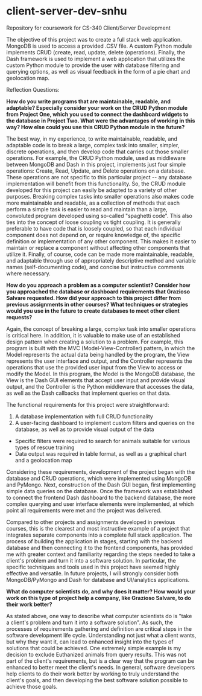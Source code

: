 # client-server-dev-snhu
Repository for coursework for CS-340 Client/Server Development

The objective of this project was to create a full stack web application. MongoDB is used to access a provided .CSV file. A custom Python module implements CRUD (create, read, update, delete (operations). Finally, the Dash framework is used to implement a web application that utilizes the custom Python module to provide the user with database filtering and querying options, as well as visual feedback in the form of a pie chart and geolocation map.

Reflection Questions:

**How do you write programs that are maintainable, readable, and adaptable? Especially consider your work on the CRUD Python module from Project One, which you used to connect the dashboard widgets to the database in Project Two. What were the advantages of working in this way? How else could you use this CRUD Python module in the future?**

The best way, in my experience, to write maintainable, readable, and adaptable code is to break a large, complex task into smaller, simpler, discrete operations, and then develop code that carries out those smaller operations. For example, the CRUD Python module, used as middleware between MongoDB and Dash in this project, implements just four simple operations: Create, Read, Update, and Delete operations on a database. These operations are not specific to this particular project -- any database implementation will benefit from this functionality. So, the CRUD module developed for this project can easily be adapted to a variety of other purposes. Breaking complex tasks into smaller operations also makes code more maintainable and readable, as a collection of methods that each perform a simple task is easier to read and maintain than a large, convoluted program developed using so-called "spaghetti code". This also ties into the concept of loose coupling vs tight coupling. It is generally preferable to have code that is loosely coupled, so that each individual component does not depend on, or require knowledge of, the specific definition or implementation of any other component. This makes it easier to maintain or replace a component without affecting other components that utilize it. Finally, of course, code can be made more maintainable, readable, and adaptable through use of appropriately descriptive method and variable names (self-documenting code), and concise but instructive comments where necessary.

**How do you approach a problem as a computer scientist? Consider how you approached the database or dashboard requirements that Grazioso Salvare requested. How did your approach to this project differ from previous assignments in other courses? What techniques or strategies would you use in the future to create databases to meet other client requests?**

Again, the concept of breaking a large, complex task into smaller operations is critical here. In addition, it is valuable to make use of an established design pattern when creating a solution to a problem. For example, this program is built with the MVC (Model-View-Controller) pattern, in which the Model represents the actual data being handled by the program, the View represents the user interface and output, and the Controller represents the operations that use the provided user input from the View to access or modify the Model. In this program, the Model is the MongoDB database, the View is the Dash GUI elements that accept user input and provide visual output, and the Controller is the Python middleware that accesses the data, as well as the Dash callbacks that implement queries on that data.

The functional requirements for this project were straightforward:
1. A database implementation with full CRUD functionality
2. A user-facing dashboard to implement custom filters and queries on the database, as well as to provide visual output of the data
  - Specific filters were required to search for animals suitable for various types of rescue training
  - Data output was required in table format, as well as a graphical chart and a geolocation map
 
Considering these requirements, development of the project began with the database and CRUD operations, which were implemented using MongoDB and PyMongo. Next, construction of the Dash GUI began, first implementing simple data queries on the database. Once the framework was established to connect the frontend Dash dashboard to the backend database, the more complex querying and user interface elements were implemented, at which point all requirements were met and the project was delivered.

Compared to other projects and assignments developed in previous courses, this is the clearest and most instructive example of a project that integrates separate components into a complete full stack application. The process of building the application in stages, starting with the backend database and then connecting it to the frontend components, has provided me with greater context and familiarity regarding the steps needed to take a client's problem and turn it into a software solution. In particular, the specific techniques and tools used in this project have seemed highly effective and versatile. In future projects, I will strongly consider both MongoDB/PyMongo and Dash for database and UI/analytics applications.

**What do computer scientists do, and why does it matter? How would your work on this type of project help a company, like Grazioso Salvare, to do their work better?**

As stated above, one way to describe what computer scientists do is "take a client's problem and turn it into a software solution". As such, the processes of requirements gathering and definition are critical steps in the software development life cycle. Understanding not just what a client wants, but why they want it, can lead to enhanced insight into the types of solutions that could be achieved. One extremely simple example is my decision to exclude Euthanized animals from query results. This was not part of the client's requirements, but is a clear way that the program can be enhanced to better meet the client's needs. In general, software developers help clients to do their work better by working to truly understand the client's goals, and then developing the best software solution possible to achieve those goals.

